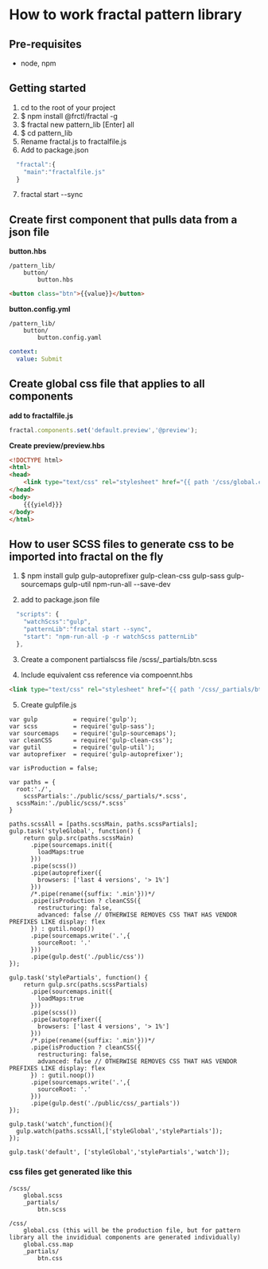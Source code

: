 # How to work fractal pattern library

## Pre-requisites
- node, npm

## Getting started
1. cd to the root of your project
2. $ npm install @frctl/fractal -g
3. $ fractal new pattern_lib
[Enter] all
4. $ cd pattern_lib
5. Rename fractal.js to fractalfile.js
6. Add to package.json
```javascript
  "fractal":{
  	"main":"fractalfile.js"
  }
```
7. fractal start --sync

## Create first component that pulls data from a json file

**button.hbs**
```
/pattern_lib/
	button/
		button.hbs
```
```html
<button class="btn">{{value}}</button>
```

**button.config.yml**
```
/pattern_lib/
	button/
		button.config.yaml
```
```yaml
context:
  value: Submit		
```

## Create global css file that applies to all components
**add to fractalfile.js**
```javascript
fractal.components.set('default.preview','@preview');
```

**Create preview/preview.hbs**
```html
<!DOCTYPE html>
<html>
<head>
	<link type="text/css" rel="stylesheet" href="{{ path '/css/global.css' }}"/>
</head>
<body>
	{{{yield}}}
</body>
</html>
```

## How to user SCSS files to generate css to be imported into fractal on the fly
1. $ npm install gulp gulp-autoprefixer gulp-clean-css gulp-sass gulp-sourcemaps gulp-util npm-run-all --save-dev

2. add to package.json file

```javascript
  "scripts": {
    "watchScss":"gulp",
    "patternLib":"fractal start --sync",
    "start": "npm-run-all -p -r watchScss patternLib"
  },
```

3. Create a component partialscss file
/scss/_partials/btn.scss

4. Include equivalent css reference via compoennt.hbs
```html
<link type="text/css" rel="stylesheet" href="{{ path '/css/_partials/btn.css' }}"/>
```

5. Create gulpfile.js
```
var gulp          = require('gulp');
var scss          = require('gulp-sass');
var sourcemaps    = require('gulp-sourcemaps');
var cleanCSS      = require('gulp-clean-css');
var gutil         = require('gulp-util');
var autoprefixer  = require('gulp-autoprefixer');

var isProduction = false;

var paths = {
  root:'./',
	scssPartials:'./public/scss/_partials/*.scss',
  scssMain:'./public/scss/*.scss'
}

paths.scssAll = [paths.scssMain, paths.scssPartials];
gulp.task('styleGlobal', function() {
    return gulp.src(paths.scssMain)
      .pipe(sourcemaps.init({
        loadMaps:true
      }))
      .pipe(scss())
      .pipe(autoprefixer({
        browsers: ['last 4 versions', '> 1%']
      }))
      /*.pipe(rename({suffix: '.min'}))*/
      .pipe(isProduction ? cleanCSS({
        restructuring: false,
        advanced: false // OTHERWISE REMOVES CSS THAT HAS VENDOR PREFIXES LIKE display: flex
      }) : gutil.noop())
      .pipe(sourcemaps.write('.',{
        sourceRoot: '.'
      }))
      .pipe(gulp.dest('./public/css'))
});

gulp.task('stylePartials', function() {
    return gulp.src(paths.scssPartials)
      .pipe(sourcemaps.init({
        loadMaps:true
      }))
      .pipe(scss())
      .pipe(autoprefixer({
        browsers: ['last 4 versions', '> 1%']
      }))
      /*.pipe(rename({suffix: '.min'}))*/
      .pipe(isProduction ? cleanCSS({
        restructuring: false,
        advanced: false // OTHERWISE REMOVES CSS THAT HAS VENDOR PREFIXES LIKE display: flex
      }) : gutil.noop())
      .pipe(sourcemaps.write('.',{
        sourceRoot: '.'
      }))
      .pipe(gulp.dest('./public/css/_partials'))
});

gulp.task('watch',function(){
  gulp.watch(paths.scssAll,['styleGlobal','stylePartials']); 
});

gulp.task('default', ['styleGlobal','stylePartials','watch']);
```
### css files get generated like this
```
/scss/
	global.scss
	_partials/
		btn.scss

/css/
	global.css (this will be the production file, but for pattern library all the invididual components are generated individually)
	global.css.map
	_partials/
		btn.css
```




